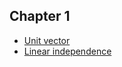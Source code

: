 
## Chapter 1
* [Unit vector](https://en.wikipedia.org/wiki/Unit_vector)
* [Linear independence](https://en.wikipedia.org/wiki/Linear_independence)
